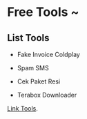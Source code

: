# Free Tools ~

## List Tools

- Fake Invoice Coldplay
+ Spam SMS
* Cek Paket Resi
- Terabox Downloader


[Link Tools](https://xiixi.site).
